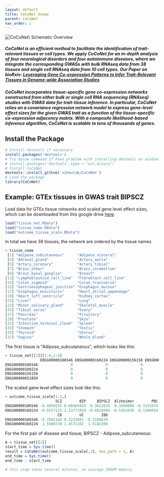```yaml
---
layout: default
title: CoCoNet Usage
parent: CoCoNet
nav_order: 1
---
```


<!--- [_config.yml]({{ site.baseurl }}/images/config.png)--->

<!--- <img src="https://latex.codecogs.com/svg.latex?\Large&space;x=\frac{-b\pm\sqrt{b^2-4ac}}{2a}" title="\Large x=\frac{-b\pm\sqrt{b^2-4ac}}{2a}" />--->

<!--- <img src="https://latex.codecogs.com/svg.latex?\sum&space;\bigcup_{1}^{n}\overleftarrow{abc}" title="\sum \bigcup_{1}^{n}\overleftarrow{abc}" /> --->

![CoCoNet\ Schematic Overview](https://raw.githubusercontent.com/shangll123/shangll123.github.io/master/images/CoCoNet_Figure/Figure1.tiff)

##### **CoCoNet** is an efficient method to facilitate the identification of trait-relevant tissues or cell types. We apply CoCoNet for an in-depth analysis of four neurological disorders and four autoimmune diseases, where we integrate the corresponding GWASs with bulk RNAseq data from 38 tissues and single cell RNAseq data from 10 cell types. Our Paper on bioRxiv: [Leveraging Gene Co-expression Patterns to Infer Trait-Relevant Tissues in Genome-wide Association Studies](https://www.biorxiv.org/content/biorxiv/early/2019/07/17/705129.full.pdf)

##### **CoCoNet** incorporates tissue-specific gene co-expression networks constructed from either bulk or single cell RNA sequencing (RNAseq) studies with GWAS data for trait-tissue inference. In particular, CoCoNet relies on a covariance regression network model to express gene-level effect sizes for the given GWAS trait as a function of the tissue-specific co-expression adjacency matrix. With a composite likelihood-based inference algorithm, CoCoNet is scalable to tens of thousands of genes. 


## Install the Package
```R
# Install devtools if necessary
install.packages('devtools')
# Try below command if have problem with installing devtools on windows:
# install.packages('devtools',type = "win.binary")
# Install CoCoNet
devtools::install_github('xzhoulab/CoCoNet')
# Load the package
library(CoCoNet)
```

## Example: GTEx tissues in GWAS trait BIPSCZ

Load data for GTEx tissue networks and scaled gene level effect sizes, which can be downloaded from this google drive [here](https://drive.google.com/open?id=1XkyFp8_k1FLoYiaL_PYjYzusYoc8Lwz_).

```R
load("tissue_net.RData")
load("tissue_name.RData")
load("outcome_tissue_scale.RData")
```

In total we have 38 tissues, the network are ordered by the tissue names
```R
> tissue_name
 [1] "Adipose_subcutaneous"      "Adipose_visceral"         
 [3] "Adrenal_gland"             "Artery_aorta"             
 [5] "Artery_coronary"           "Artery_tibial"            
 [7] "Brain_other"               "Brain_cerebellum"         
 [9] "Brain_basal_ganglia"       "Breast"                   
[11] "Lymphoblastoid_cell_line"  "Fibroblast_cell_line"     
[13] "Colon_sigmoid"             "Colon_transverse"         
[15] "Gastroesophageal_junction" "Esophagus_mucosa"         
[17] "Esophagus_muscularis"      "Heart_atrial_appendage"   
[19] "Heart_left_ventricle"      "Kidney_cortex"            
[21] "Liver"                     "Lung"                     
[23] "Minor_salivary_gland"      "Skeletal_muscle"          
[25] "Tibial_nerve"              "Ovary"                    
[27] "Pancreas"                  "Pituitary"                
[29] "Prostate"                  "Skin"                     
[31] "Intestine_terminal_ileum"  "Spleen"                   
[33] "Stomach"                   "Testis"                   
[35] "Thyroid"                   "Uterus"                   
[37] "Vagina"                    "Whole_blood"  
```
The first tissue is "Adipose_subcutaneous", which looks like this:
```R
> tissue_net[[1]][1:4,1:4]
                ENSG00000106546 ENSG00000160224 ENSG00000156150 ENSG00000052850
ENSG00000106546               0               0               0               0
ENSG00000160224               0               0               0               0
ENSG00000156150               0               0               0               0
ENSG00000052850               0               0               0               0
```
The scaled gene level effect sizes look like this:
```R
> outcome_tissue_scale[1:2,]
                       SCZ        BIP     BIPSCZ  Alzheimer        PBC
ENSG00000106546 -0.4858255 0.08469493  0.3612639  0.3880098 -0.3153474
ENSG00000160224 -0.5557115 1.13772920 -0.6826089 -0.5361030  0.1588954
                        CD        UC        IBD
ENSG00000106546 -0.3582144 0.3233601 -0.2106639
ENSG00000160224  1.5500738 1.4571102  1.5182206
```

For the first pair of disease and tissue, 
BIPSCZ - Adipose_subcutaneous:

```R
A = tissue_net[[1]]
start_time = Sys.time()
result = CoCoNet(outcome_tissue_scale[,3], max_path = 1, A)
end_time = Sys.time()
end_time - start_time

# this step takes several minutes, on average 3000M memory.

```
